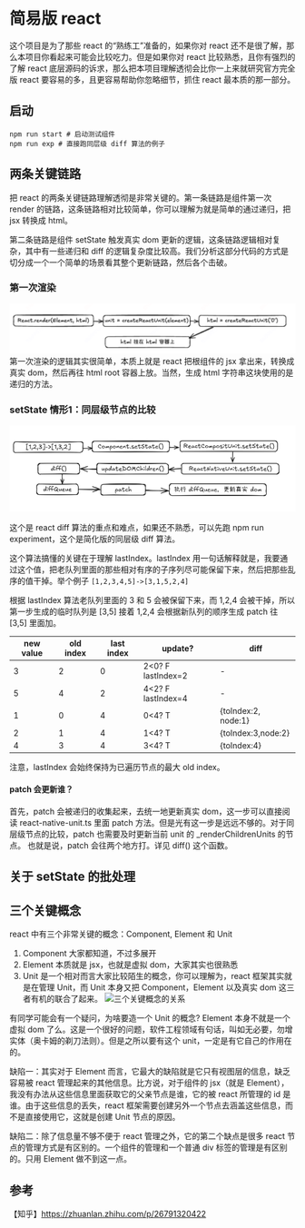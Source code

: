 # 简易版 react
这个项目是为了那些 react 的“熟练工”准备的，如果你对 react 还不是很了解，那么本项目你看起来可能会比较吃力。但是如果你对 react 比较熟悉，且你有强烈的了解 react 底层源码的诉求，那么把本项目理解透彻会比你一上来就研究官方完全版 react 要容易的多，且更容易帮助你忽略细节，抓住 react 最本质的那一部分。

## 启动
```shell
npm run start # 启动测试组件
npm run exp # 直接跑同层级 diff 算法的例子
```

## 两条关键链路
把 react 的两条关键链路理解透彻是非常关键的。第一条链路是组件第一次 render 的链路，这条链路相对比较简单，你可以理解为就是简单的通过递归，把 jsx 转换成 html。

第二条链路是组件 setState 触发真实 dom 更新的逻辑，这条链路逻辑相对复杂，其中有一些递归和 diff 的逻辑复杂度比较高。我们分析这部分代码的方式是切分成一个一个简单的场景看其整个更新链路，然后各个击破。

### 第一次渲染
![第一次渲染](/assets/first-render.png "第一次渲染")
第一次渲染的逻辑其实很简单，本质上就是 react 把根组件的 jsx 拿出来，转换成真实 dom，然后再往 html root 容器上放。当然，生成 html 字符串这块使用的是递归的方法。

### setState 情形1：同层级节点的比较
![](/assets/diff.png "diff")

这个是 react diff 算法的重点和难点，如果还不熟悉，可以先跑 npm run experiment，这个是简化版的同层级 diff 算法。

这个算法搞懂的关键在于理解 lastIndex。lastIndex 用一句话解释就是，我要通过这个值，把老队列里面的那些相对有序的子序列尽可能保留下来，然后把那些乱序的值干掉。举个例子 
```[1,2,3,4,5]->[3,1,5,2,4] ```

根据 lastIndex 算法老队列里面的 3 和 5 会被保留下来，而 1,2,4 会被干掉，所以第一步生成的临时队列是 [3,5] 接着 1,2,4 会根据新队列的顺序生成 patch 往 [3,5] 里面加。

| new value| old index | last index | update? |diff |
| --- | --- | --- | --- |---|
|3 | 2| 0|2<0? F lastIndex=2 |-|
|5 | 4| 2|4<2? F lastIndex=4|-|
|1 | 0| 4|0<4? T|{toIndex:2, node:1}|
|2 | 1|4 |1<4? T|{toIndex:3,node:2}|
|4 | 3| 4|3<4? T|{toIndex:4}|


注意，lastIndex 会始终保持为已遍历节点的最大 old index。


#### patch 会更新谁？
首先，patch 会被递归的收集起来，去统一地更新真实 dom，这一步可以直接阅读 react-native-unit.ts 里面 patch 方法。但是光有这一步是远远不够的。对于同层级节点的比较，patch 也需要及时更新当前 unit 的 _renderChildrenUnits 的节点。
也就是说，patch 会往两个地方打。详见 diff() 这个函数。

## 关于 setState 的批处理


## 三个关键概念
react 中有三个非常关键的概念：Component, Element 和 Unit
1. Component 大家都知道，不过多展开
2. Element 本质就是 jsx，也就是虚拟 dom，大家其实也很熟悉
3. Unit 是一个相对而言大家比较陌生的概念，你可以理解为，react 框架其实就是在管理 Unit，而 Unit 本身又把 Component，Element 以及真实 dom 这三者有机的联合了起来。
![三个关键概念的关系](/assets/relation.png "三个关键概念的关系")

有同学可能会有一个疑问，为啥要造一个 Unit 的概念?
Element 本身不就是一个虚拟 dom 了么。这是一个很好的问题，软件工程领域有句话，叫如无必要，勿增实体（奥卡姆的剃刀法则）。但是之所以要有这个 unit，一定是有它自己的作用在的。

缺陷一：其实对于 Element 而言，它最大的缺陷就是它只有视图层的信息，缺乏容易被 react 管理起来的其他信息。比方说，对于组件的 jsx（就是 Element），我没有办法从这些信息里面获取它的父亲节点是谁，它的被 react 所管理的 id 是谁。由于这些信息的丢失，react 框架需要创建另外一个节点去涵盖这些信息，而不是直接使用它，这就是创建 Unit 节点的原因。

缺陷二：除了信息量不够不便于 react 管理之外，它的第二个缺点是很多 react 节点的管理方式是有区别的。一个组件的管理和一个普通 div 标签的管理是有区别的。只用 Element 做不到这一点。

## 参考
【知乎】https://zhuanlan.zhihu.com/p/26791320422